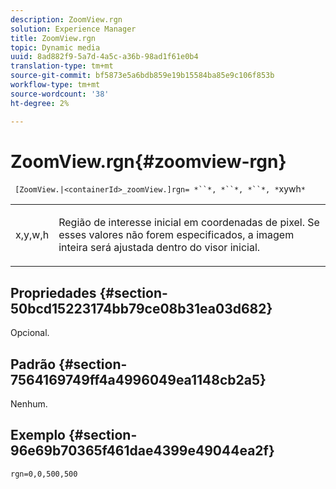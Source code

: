 ```yaml
---
description: ZoomView.rgn
solution: Experience Manager
title: ZoomView.rgn
topic: Dynamic media
uuid: 8ad882f9-5a7d-4a5c-a36b-98ad1f61e0b4
translation-type: tm+mt
source-git-commit: bf5873e5a6bdb859e19b15584ba85e9c106f853b
workflow-type: tm+mt
source-wordcount: '38'
ht-degree: 2%

---
```



# ZoomView.rgn{#zoomview-rgn}

` [ZoomView.|<containerId>_zoomView.]rgn= *``*, *``*, *``*, *`xywh`*`

<table id="table_68D8AADB572F4C2095967D12162F8991"> 
 <tbody> 
  <tr> 
   <td colname="col1"> <p> <span class="codeph"> x,y,w,h</span> </p> </td> 
   <td colname="col2"> <p> Região de interesse inicial em coordenadas de pixel. Se esses valores não forem especificados, a imagem inteira será ajustada dentro do visor inicial. </p> </td> 
  </tr> 
 </tbody> 
</table>

## Propriedades {#section-50bcd15223174bb79ce08b31ea03d682}

Opcional.

## Padrão {#section-7564169749ff4a4996049ea1148cb2a5}

Nenhum.

## Exemplo {#section-96e69b70365f461dae4399e49044ea2f}

`rgn=0,0,500,500`
